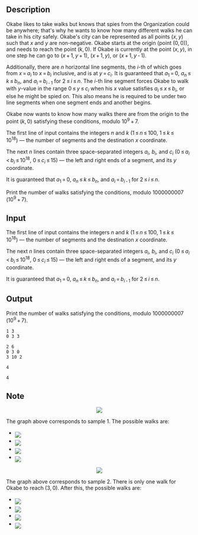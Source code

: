 ## Description

<div><p>Okabe likes to take walks but knows that spies from the Organization could be anywhere; that's why he wants to know how many different walks he can take in his city safely. Okabe's city can be represented as all points <span class="tex-span">(<i>x</i>, <i>y</i>)</span> such that <span class="tex-span"><i>x</i></span> and <span class="tex-span"><i>y</i></span> are non-negative. Okabe starts at the origin (point <span class="tex-span">(0, 0)</span>), and needs to reach the point <span class="tex-span">(<i>k</i>, 0)</span>. If Okabe is currently at the point <span class="tex-span">(<i>x</i>, <i>y</i>)</span>, in one step he can go to <span class="tex-span">(<i>x</i> + 1, <i>y</i> + 1)</span>, <span class="tex-span">(<i>x</i> + 1, <i>y</i>)</span>, or <span class="tex-span">(<i>x</i> + 1, <i>y</i> - 1)</span>.</p><p>Additionally, there are <span class="tex-span"><i>n</i></span> horizontal line segments, the <span class="tex-span"><i>i</i></span>-th of which goes from <span class="tex-span"><i>x</i> = <i>a</i><sub class="lower-index"><i>i</i></sub></span> to <span class="tex-span"><i>x</i> = <i>b</i><sub class="lower-index"><i>i</i></sub></span> inclusive, and is at <span class="tex-span"><i>y</i> = <i>c</i><sub class="lower-index"><i>i</i></sub></span>. It is guaranteed that <span class="tex-span"><i>a</i><sub class="lower-index">1</sub> = 0</span>, <span class="tex-span"><i>a</i><sub class="lower-index"><i>n</i></sub> ≤ <i>k</i> ≤ <i>b</i><sub class="lower-index"><i>n</i></sub></span>, and <span class="tex-span"><i>a</i><sub class="lower-index"><i>i</i></sub> = <i>b</i><sub class="lower-index"><i>i</i> - 1</sub></span> for <span class="tex-span">2 ≤ <i>i</i> ≤ <i>n</i></span>. The <span class="tex-span"><i>i</i></span>-th line segment forces Okabe to walk with <span class="tex-span"><i>y</i></span>-value in the range <span class="tex-span">0 ≤ <i>y</i> ≤ <i>c</i><sub class="lower-index"><i>i</i></sub></span> when his <span class="tex-span"><i>x</i></span> value satisfies <span class="tex-span"><i>a</i><sub class="lower-index"><i>i</i></sub> ≤ <i>x</i> ≤ <i>b</i><sub class="lower-index"><i>i</i></sub></span>, or else he might be spied on. This also means he is required to be under two line segments when one segment ends and another begins.</p><p>Okabe now wants to know how many walks there are from the origin to the point <span class="tex-span">(<i>k</i>, 0)</span> satisfying these conditions, modulo <span class="tex-span">10<sup class="upper-index">9</sup> + 7</span>.</p></div><div class="input-specification"><p>The first line of input contains the integers <span class="tex-span"><i>n</i></span> and <span class="tex-span"><i>k</i></span> (<span class="tex-span">1 ≤ <i>n</i> ≤ 100</span>, <span class="tex-span">1 ≤ <i>k</i> ≤ 10<sup class="upper-index">18</sup></span>)&nbsp;— the number of segments and the destination <span class="tex-span"><i>x</i></span> coordinate.</p><p>The next <span class="tex-span"><i>n</i></span> lines contain three space-separated integers <span class="tex-span"><i>a</i><sub class="lower-index"><i>i</i></sub></span>, <span class="tex-span"><i>b</i><sub class="lower-index"><i>i</i></sub></span>, and <span class="tex-span"><i>c</i><sub class="lower-index"><i>i</i></sub></span> (<span class="tex-span">0 ≤ <i>a</i><sub class="lower-index"><i>i</i></sub> &lt; <i>b</i><sub class="lower-index"><i>i</i></sub> ≤ 10<sup class="upper-index">18</sup></span>, <span class="tex-span">0 ≤ <i>c</i><sub class="lower-index"><i>i</i></sub> ≤ 15</span>)&nbsp;— the left and right ends of a segment, and its <span class="tex-span"><i>y</i></span> coordinate.</p><p>It is guaranteed that <span class="tex-span"><i>a</i><sub class="lower-index">1</sub> = 0</span>, <span class="tex-span"><i>a</i><sub class="lower-index"><i>n</i></sub> ≤ <i>k</i> ≤ <i>b</i><sub class="lower-index"><i>n</i></sub></span>, and <span class="tex-span"><i>a</i><sub class="lower-index"><i>i</i></sub> = <i>b</i><sub class="lower-index"><i>i</i> - 1</sub></span> for <span class="tex-span">2 ≤ <i>i</i> ≤ <i>n</i></span>.</p></div><div class="output-specification"><p>Print the number of walks satisfying the conditions, modulo <span class="tex-span">1000000007</span> (<span class="tex-span">10<sup class="upper-index">9</sup> + 7</span>).</p></div>

## Input

<p>The first line of input contains the integers <span class="tex-span"><i>n</i></span> and <span class="tex-span"><i>k</i></span> (<span class="tex-span">1 ≤ <i>n</i> ≤ 100</span>, <span class="tex-span">1 ≤ <i>k</i> ≤ 10<sup class="upper-index">18</sup></span>)&nbsp;— the number of segments and the destination <span class="tex-span"><i>x</i></span> coordinate.</p><p>The next <span class="tex-span"><i>n</i></span> lines contain three space-separated integers <span class="tex-span"><i>a</i><sub class="lower-index"><i>i</i></sub></span>, <span class="tex-span"><i>b</i><sub class="lower-index"><i>i</i></sub></span>, and <span class="tex-span"><i>c</i><sub class="lower-index"><i>i</i></sub></span> (<span class="tex-span">0 ≤ <i>a</i><sub class="lower-index"><i>i</i></sub> &lt; <i>b</i><sub class="lower-index"><i>i</i></sub> ≤ 10<sup class="upper-index">18</sup></span>, <span class="tex-span">0 ≤ <i>c</i><sub class="lower-index"><i>i</i></sub> ≤ 15</span>)&nbsp;— the left and right ends of a segment, and its <span class="tex-span"><i>y</i></span> coordinate.</p><p>It is guaranteed that <span class="tex-span"><i>a</i><sub class="lower-index">1</sub> = 0</span>, <span class="tex-span"><i>a</i><sub class="lower-index"><i>n</i></sub> ≤ <i>k</i> ≤ <i>b</i><sub class="lower-index"><i>n</i></sub></span>, and <span class="tex-span"><i>a</i><sub class="lower-index"><i>i</i></sub> = <i>b</i><sub class="lower-index"><i>i</i> - 1</sub></span> for <span class="tex-span">2 ≤ <i>i</i> ≤ <i>n</i></span>.</p>

## Output

<p>Print the number of walks satisfying the conditions, modulo <span class="tex-span">1000000007</span> (<span class="tex-span">10<sup class="upper-index">9</sup> + 7</span>).</p>





```input1
1 3
0 3 3

```




```input2
2 6
0 3 0
3 10 2

```




```output1
4

```




```output2
4

```



## Note

<center> <img class="tex-graphics" src="file://83ot3iFB.png" style="max-width: 100.0%;max-height: 100.0%;"> </center><p>The graph above corresponds to sample 1. The possible walks are:</p><ul> <li> <img align="middle" class="tex-formula" src="file://HmBkf8Rf.png" style="max-width: 100.0%;max-height: 100.0%;"> </li><li> <img align="middle" class="tex-formula" src="file://TShDDn4C.png" style="max-width: 100.0%;max-height: 100.0%;"> </li><li> <img align="middle" class="tex-formula" src="file://NS5HwsBW.png" style="max-width: 100.0%;max-height: 100.0%;"> </li><li> <img align="middle" class="tex-formula" src="file://HGNwvWzW.png" style="max-width: 100.0%;max-height: 100.0%;"> </li></ul><center> <img class="tex-graphics" src="file://Bhhfc7y8.png" style="max-width: 100.0%;max-height: 100.0%;"> </center><p>The graph above corresponds to sample 2. There is only one walk for Okabe to reach <span class="tex-span">(3, 0)</span>. After this, the possible walks are:</p><ul> <li> <img align="middle" class="tex-formula" src="file://SusG1A7o.png" style="max-width: 100.0%;max-height: 100.0%;"> </li><li> <img align="middle" class="tex-formula" src="file://YQTSd7OE.png" style="max-width: 100.0%;max-height: 100.0%;"> </li><li> <img align="middle" class="tex-formula" src="file://iJSRjfvR.png" style="max-width: 100.0%;max-height: 100.0%;"> </li><li> <img align="middle" class="tex-formula" src="file://1LG5fvAB.png" style="max-width: 100.0%;max-height: 100.0%;"> </li></ul>
